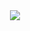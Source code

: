 <div align="center"><img src="https://github.com/JulianMendezw/julianmendezw/blob/main/Final-render_1.gif?raw=true"></div>
